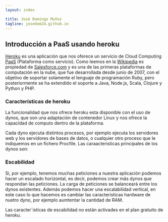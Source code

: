 ```yaml
---
layout: index

title: José Domingo Muñoz	
tagline: josedom24.github.io
---
```

## Introducción a PaaS usando heroku

[Heroku]() es una aplicación que nos oferece un servicio de Cloud Computing [PaaS]() (Plataforma como servicio). Como leemos en la [Wikipedia]() es propiedad de [Salesforce.com](www.salesforce.com) y es una de las primeras plataformas de computación en la nube, que fue desarrollada desde junio de 2007, con el objetivo de soportar solamente el lenguaje de programación Ruby, pero posteriormente se ha extendido el soporte a Java, Node.js, Scala, Clojure y Python y PHP.

### Características de heroku

La funcionalidad que nos ofrece heroku esta disponible con el uso de dynos, que son una adaptación de contenedor Linux y nos ofrece la capacidad de computo dentro de la plataforma.

Cada dyno ejecuta distintos procesos, por ejemplo ejecuta los servidores web y los servidores de bases de datos, o cualquier otro proceso que le indiquemos en un fichero Procfile. Las caraacteristicas principales de los dynos son:

### Escabilidad

Si, por ejemplo, tenemos muchas peticiones a nuestra aplicación podemos hacer un escalado horizontal, es decir, podemos crear más dynos que respondan las peticiones. La carga de peticiones se balanceará entre los dynos existentes. Además podemos hacer una escalabilidad vertical, en este caso lo que hacemos es cambiar las caracteristicas hardware de nuetro dyno, por ejemplo aumtentar la cantidad de RAM.

Las caracter´isticas de escabilidad no están activades en el plan gratuito de heroku.

###